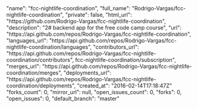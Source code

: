 <div class="col-md-4">
  <div class="project">
    "name": "fcc-nightlife-coordination",
    "full_name": "Rodrigo-Vargas/fcc-nightlife-coordination",
    "private": false,
    "html_url": "https://github.com/Rodrigo-Vargas/fcc-nightlife-coordination",
    "description": "2# backend app for the free code camp course",
    "url": "https://api.github.com/repos/Rodrigo-Vargas/fcc-nightlife-coordination",
    "languages_url": "https://api.github.com/repos/Rodrigo-Vargas/fcc-nightlife-coordination/languages",
    "contributors_url": "https://api.github.com/repos/Rodrigo-Vargas/fcc-nightlife-coordination/contributors",
    fcc-nightlife-coordination/subscription",
    "merges_url": "https://api.github.com/repos/Rodrigo-Vargas/fcc-nightlife-coordination/merges",
    "deployments_url": "https://api.github.com/repos/Rodrigo-Vargas/fcc-nightlife-coordination/deployments",
    "created_at": "2016-02-14T17:18:47Z"      
    "forks_count": 0,
    "mirror_url": null,
    "open_issues_count": 0,
    "forks": 0,
    "open_issues": 0,
    "default_branch": "master"
  </div>
</div>